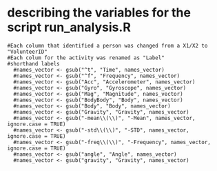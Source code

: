 #  describing the variables for the script run_analysis.R
    #Each column that identified a person was changed from a X1/X2 to "VolunteerID"
    #Each colum for the activity was renamed as "Label"
    #shorthand labels
      #names_vector <- gsub("^t", "Time", names_vector)
      #names_vector <- gsub("^f", "Frequency", names_vector)
      #names_vector <- gsub("Acc", "Accelerometer", names_vector)
      #names_vector <- gsub("Gyro", "Gyroscope", names_vector)
      #names_vector <- gsub("Mag", "Magnitude", names_vector)
      #names_vector <- gsub("BodyBody", "Body", names_vector)
      #names_vector <- gsub("Body", "Body", names_vector)
      #names_vector <- gsub("Gravity", "Gravity", names_vector)
      #names_vector <- gsub("-mean\\(\\)", "-Mean", names_vector, ignore.case = TRUE)
      #names_vector <- gsub("-std\\(\\)", "-STD", names_vector, ignore.case = TRUE)
      #names_vector <- gsub("-freq\\(\\)", "-Frequency", names_vector, ignore.case = TRUE)
      #names_vector <- gsub("angle", "Angle", names_vector)
      #names_vector <- gsub("gravity", "Gravity", names_vector)
